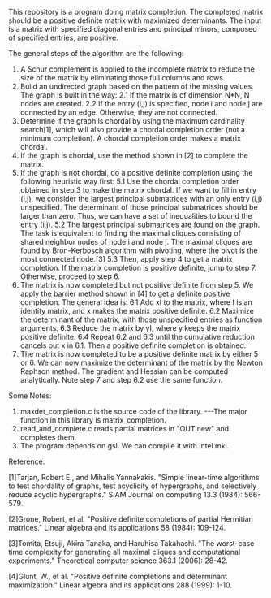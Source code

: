 This repository is a program doing matrix completion. The completed matrix should be a positive definite matrix with maximized determinants. The input is a matrix with specified diagonal entries and principal minors, composed of specified entries, are positive.

The general steps of the algorithm are the following:
1. A Schur complement is applied to the incomplete matrix to reduce the size of the matrix by eliminating those full columns and rows.
2. Build an undirected graph based on the pattern of the missing values. The graph is built in the way:
    2.1 If the matrix is of dimension N*N, N nodes are created.
    2.2 If the entry (i,j) is specified, node i and node j are connected by an edge. Otherwise, they are not connected.
3. Determine if the graph is chordal by using the maximum cardinality search[1], which will also provide a chordal completion order (not a minimum completion). A chordal completion order makes a matrix chordal.
4. If the graph is chordal, use the method shown in [2] to complete the matrix.
5. If the graph is not chordal, do a positive definite completion using the following heuristic way first:
    5.1 Use the chordal completion order obtained in step 3 to make the matrix chordal. If we want to fill in entry (i,j), we consider the largest principal submatrices with an only entry (i,j) unspecified. The determinant of those principal submatrices should be larger than zero. Thus, we can have a set of inequalities to bound the entry (i,j).
    5.2 The largest principal submatrices are found on the graph. The task is equivalent to finding the maximal cliques consisting of shared neighbor nodes of node i and node j. The maximal cliques are found by Bron-Kerbosch algorithm with pivoting, where the pivot is the most connected node.[3]
    5.3 Then, apply step 4 to get a matrix completion. If the matrix completion is positive definite, jump to step 7. Otherwise, proceed to step 6.
6. The matrix is now completed but not positive definite from step 5. We apply the barrier method shown in [4] to get a definite positive completion. The general idea is:
    6.1 Add xI to the matrix, where I is an identity matrix, and x makes the matrix positive definite.
    6.2 Maximize the determinant of the matrix, with those unspecified entries as function arguments.
    6.3 Reduce the matrix by yI, where y keeps the matrix positive definite.
    6.4 Repeat 6.2 and 6.3 until the cumulative reduction cancels out x in 6.1. Then a positive definite completion is obtained.
7. The matrix is now completed to be a positive definite matrix by either 5 or 6. We can now maximize the determinant of the matrix by the Newton Raphson method. The gradient and Hessian can be computed analytically. Note step 7 and step 6.2 use the same function.

Some Notes:

1. maxdet_completion.c is the source code of the library. 
    ---The major function in this library is matrix_completion.
2. read_and_complete.c reads partial matrices in "OUT.new" and completes them. 
3. The program depends on gsl. We can compile it with intel mkl.


Reference:

[1]Tarjan, Robert E., and Mihalis Yannakakis. "Simple linear-time algorithms to test chordality of graphs, test acyclicity of hypergraphs, and selectively reduce acyclic hypergraphs." SIAM Journal on computing 13.3 (1984): 566-579.

[2]Grone, Robert, et al. "Positive definite completions of partial Hermitian matrices." Linear algebra and its applications 58 (1984): 109-124.

[3]Tomita, Etsuji, Akira Tanaka, and Haruhisa Takahashi. "The worst-case time complexity for generating all maximal cliques and computational experiments." Theoretical computer science 363.1 (2006): 28-42.

[4]Glunt, W., et al. "Positive definite completions and determinant maximization." Linear algebra and its applications 288 (1999): 1-10.
